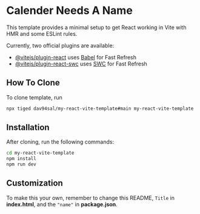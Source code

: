 # Calender Needs A Name

This template provides a minimal setup to get React working in Vite with HMR and some ESLint rules.

Currently, two official plugins are available:

- [@vitejs/plugin-react](https://github.com/vitejs/vite-plugin-react/blob/main/packages/plugin-react/README.md) uses [Babel](https://babeljs.io/) for Fast Refresh
- [@vitejs/plugin-react-swc](https://github.com/vitejs/vite-plugin-react-swc) uses [SWC](https://swc.rs/) for Fast Refresh


## How To Clone

To clone template, run

```bash
npx tiged dav94sal/my-react-vite-template#main my-react-vite-template
```

## Installation

After cloning, run the following commands:

```bash
cd my-react-vite-template
npm install
npm run dev
```

## Customization

To make this your own, remember to change this README, `Title` in **index.html**, and the `"name"` in **package.json**.
